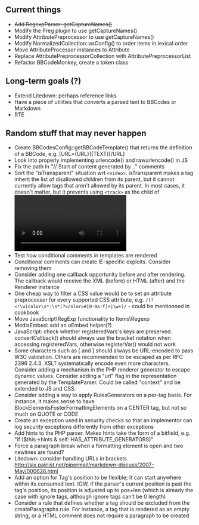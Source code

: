 Current things
--------------
- ~~Add RegexpParser::getCaptureNames()~~
- Modify the Preg plugin to use getCaptureNames()
- Modify AttributePreprocessor to use getCaptureNames()
- Modify NormalizedCollection::asConfig() to order items in lexical order
- Move AttributeProcessor instances to Attribute
- Replace AttributePreprocessorCollection with AttributePreprocessorList
- Refactor BBCodeMonkey, create a token class

Long-term goals (?)
-------------------
- Extend Litedown: perhaps reference links
- Have a piece of utilities that converts a parsed text to BBCodes or Markdown
- RTE


Random stuff that may never happen
----------------------------------
- Create BBCodesConfig::getBBCodeTemplate() that returns the definition of a BBCode, e.g. [URL={URL}]{TEXT}[/URL]
- Look into properly implementing urlencode() and rawurlencode() in JS
- Fix the path in "// Start of content generated by .." comments
- Sort the "isTransparent" situation wrt `<video>`. isTransparent makes a tag inherit the list of disallowed children from its parent, but it cannot currently allow tags that aren't allowed by its parent. In most cases, it doesn't matter, but it prevents using `<track>` as the child of <video> through the HTMLElements plugin
- Test how conditional comments in templates are rendered
- Conditional comments can create IE-specific exploits. Consider removing them
- Consider adding one callback opportunity before and after rendering. The callback would receive the XML (before) or HTML (after) and the Renderer instance
- One cheap way to filter a CSS value would be to set an attribute preprocessor for every supported CSS attribute, e.g. `/(?<!\w)color\s*:\s*(?<color>#[0-9a-f]+|\w+)/` - could be mentionned in cookbook
- Move JavaScript\RegExp functionality to Items\Regexp
- MediaEmbed: add an oEmbed helper(?)
- JavaScript: check whether registeredVars's keys are preserved. convertCallback() should always use the bracket notation when accessing registeredVars, otherwise registerVar() would not work
- Some characters such as [ and ] should always be URL-encoded to pass W3C validation. Others are recommended to be escaped as per RFC 2396 2.4.3. XSLT systematically encode even more characters. Consider adding a mechanism in the PHP renderer generator to escape dynamic values. Consider adding a "url" flag in the representation generated by the TemplateParser. Could be called "context" and be extended to JS and CSS.
- Consider adding a way to apply RulesGenerators on a per-tag basis. For instance, it makes sense to have BlockElementsFosterFormattingElements on a CENTER tag, but not so much on QUOTE or CODE
- Create an exception used in security checks so that an implementor can log security exceptions differently from other exceptions
- Add hints to the PHP parser. Makes hints take the form of a bitfield, e.g. "if ($this->hints & self::HAS_ATTRIBUTE_GENERATORS)"
- Force a paragraph break when a formatting element is open and two newlines are found?
- Litedown: consider handling URLs in brackets http://six.pairlist.net/pipermail/markdown-discuss/2007-May/000626.html
- Add an option for Tag's position to be flexible; It can start anywhere within its consumed text. IOW, if the parser's current position is past the tag's position, its position is adjusted up to pos+len (which is already the case with ignore tags, although ignore tags can't be 0 length)
- Consider a rule that defines whether a tag should be excluded from the createParagraphs rule. For instance, a tag that is rendered as an empty string, or a HTML comment does not require a paragraph to be created
